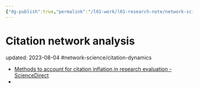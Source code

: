 ```yaml
---
{"dg-publish":true,"permalink":"/l01-work/l01-research-note/network-science/citation-network-analysis/","dgPassFrontmatter":true}
---
```



# Citation network analysis
updated: 2023-08-04
#network-science/citation-dynamics 

- [Methods to account for citation inflation in research evaluation - ScienceDirect](https://www.sciencedirect.com/science/article/pii/S0048733319301003)
- 